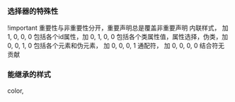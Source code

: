 ### 选择器的特殊性

!important 重要性与非重要性分开，重要声明总是覆盖非重要声明
内联样式， 加 1, 0, 0, 0
包括各个id属性，加 0, 1, 0, 0
包括各个类属性值，属性选择，伪类，加 0, 0, 1, 0
包括各个元素和伪元素， 加 0, 0, 0, 1
通配符， 加 0, 0, 0, 0
结合符无贡献

### 能继承的样式

color, 
